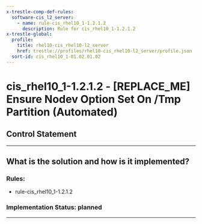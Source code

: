 ```yaml
---
x-trestle-comp-def-rules:
  software-cis_l2_server:
    - name: rule-cis_rhel10_1-1.2.1.2
      description: Rule for cis_rhel10_1-1.2.1.2
x-trestle-global:
  profile:
    title: rhel10-cis_rhel10-l2_server
    href: trestle://profiles/rhel10-cis_rhel10-l2_server/profile.json
  sort-id: cis_rhel10_1-01.02.01.02
---
```


# cis_rhel10_1-1.2.1.2 - \[REPLACE_ME\] Ensure Nodev Option Set On /Tmp Partition (Automated)

## Control Statement

______________________________________________________________________

## What is the solution and how is it implemented?

<!-- For implementation status enter one of: implemented, partial, planned, alternative, not-applicable -->

<!-- Note that the list of rules under ### Rules: is read-only and changes will not be captured after assembly to JSON -->

<!-- Add control implementation description here for control: cis_rhel10_1-1.2.1.2 -->

### Rules:

  - rule-cis_rhel10_1-1.2.1.2

### Implementation Status: planned

______________________________________________________________________
